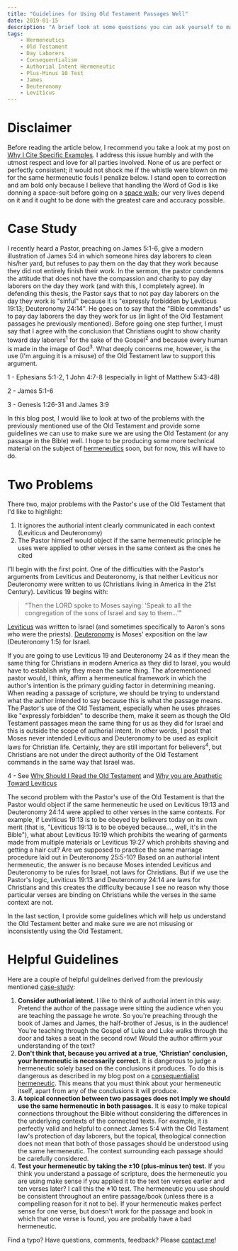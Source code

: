 ```yaml
---
title: "Guidelines for Using Old Testament Passages Well"
date: 2019-01-15
description: "A brief look at some questions you can ask yourself to make sure you are using the Old Testament correctly."
tags:
    - Hermeneutics
    - Old Testament
    - Day Laborers
    - Consequentialism
    - Authorial Intent Hermeneutic
    - Plus-Minus 10 Test
    - James
    - Deuteronomy
    - Leviticus
---
```


# Disclaimer

Before reading the article below, I recommend you take a look at my post on [Why I Cite Specific Examples](/posts/disclaimer-for-citing-specific-examples/). I address this issue humbly and with the utmost respect and love for all parties involved. None of us are perfect or perfectly consistent; it would not shock me if the whistle were blown on me for the same hermeneutic fouls I penalize below. I stand open to correction and am bold only because I believe that handling the Word of God is like donning a space-suit before going on a [space walk](https://www.nasa.gov/audience/forstudents/k-4/stories/nasa-knows/what-is-a-spacewalk-k4.html); our very lives depend on it and it ought to be done with the greatest care and accuracy possible.

# Case Study

I recently heard a Pastor, preaching on James 5:1-6, give a modern illustration of James 5:4 in which someone hires day laborers to clean his/her yard, but refuses to pay them on the day that they work because they did not entirely finish their work. In the sermon, the pastor condemns the attitude that does not have the compassion and charity to pay day laborers on the day they work (and with this, I completely agree). In defending this thesis, the Pastor says that to not pay day laborers on the day they work is "sinful" because it is "expressly forbidden by Leviticus 19:13; Deuteronomy 24:14". He goes on to say that the "Bible commands" us to pay day laborers the day they work for us (in light of the Old Testament passages he previously mentioned). Before going one step further, I must say that I agree with the conclusion that Christians ought to show charity toward day laborers<sup>1</sup> for the sake of the Gospel<sup>2</sup> and because every human is made in the image of God<sup>3</sup>. What deeply concerns me, however, is the use (I'm arguing it is a misuse) of the Old Testament law to support this argument.

<aside class="marginnote">
  <p><span class="noteNumber">1</span> - Ephesians 5:1-2, 1 John 4:7-8 (especially in light of Matthew 5:43-48)</p>
  <p><span class="noteNumber">2</span> - James 5:1-6</p>
  <span class="noteNumber">3</span> - Genesis 1:26-31 and James 3:9
</aside>

In this blog post, I would like to look at two of the problems with the previously mentioned use of the Old Testament and provide some guidelines we can use to make sure we are using the Old Testament (or any passage in the Bible) well. I hope to be producing some more technical material on the subject of [hermeneutics](/tags/hermeneutics/) soon, but for now, this will have to do.

# Two Problems

There two, major problems with the Pastor's use of the Old Testament that I'd like to highlight:

1. It ignores the authorial intent clearly communicated in each context (Leviticus and Deuteronomy)
2. The Pastor himself would object if the same hermeneutic principle he uses were applied to other verses in the same context as the ones he cited

I'll begin with the first point. One of the difficulties with the Pastor's arguments from Leviticus and Deuteronomy, is that neither Leviticus nor Deuteronomy were written to us (Christians living in America in the 21st Century). Leviticus 19 begins with:

> "Then the LORD spoke to Moses saying: 'Speak to all the congregation of the sons of Israel and say to them...'"

[Leviticus](https://bible.hightower.space/notes/old_testament/pentateuch/leviticus.html) was written to Israel (and sometimes specifically to Aaron's sons who were the priests). [Deuteronomy](https://bible.hightower.space/notes/old_testament/pentateuch/deuteronomy.html) is Moses' exposition on the law (Deuteronomy 1:5) for Israel.

If you are going to use Leviticus 19 and Deuteronomy 24 as if they mean the same thing for Christians in modern America as they did to Israel, you would have to establish why they mean the same thing. The aforementioned pastor would, I think, affirm a hermeneutical framework in which the author's intention is the primary guiding factor in determining meaning. When reading a passage of scripture, we should be trying to understand what the author intended to say because this is what the passage means. The Pastor's use of the Old Testament, especially when he uses phrases like "expressly forbidden" to describe them, make it seem as though the Old Testament passages mean the same thing for us as they did for Israel and this is outside the scope of authorial intent. In other words, I posit that Moses never intended Leviticus and Deuteronomy to be used as explicit laws for Christian life. Certainly, they are still important for believers<sup>4</sup>, but Christians are not under the direct authority of the Old Testament commands in the same way that Israel was.

<aside class="marginnote">
  <span class="noteNumber">4</span> - See <a target="_blank" href="https://bible.hightower.space/posts/why-read-ot/">Why Should I Read the Old Testament</a> and <a target="_blank" href="https://bible.hightower.space/posts/leviticus/">Why you are Apathetic Toward Leviticus</a>
</aside>

The second problem with the Pastor's use of the Old Testament is that the Pastor would object if the same hermeneutic he used on Leviticus 19:13 and Deuteronomy 24:14 were applied to other verses in the same contexts. For example, if Leviticus 19:13 is to be obeyed by believers today on its own merit (that is, "Leviticus 19:13 is to be obeyed because..., well, it's in the Bible"), what about Leviticus 19:19 which prohibits the wearing of garments made from multiple materials or Leviticus 19:27 which prohibits shaving and getting a hair cut? Are we supposed to practice the same marriage procedure laid out in Deuteronomy 25:5-10? Based on an authorial intent hermeneutic, the answer is no because Moses intended Leviticus and Deuteronomy to be rules for Israel, not laws for Christians. But if we use the Pastor's logic, Leviticus 19:13 and Deuteronomy 24:14 are laws for Christians and this creates the difficulty because I see no reason why those particular verses are binding on Christians while the verses in the same context are not.

In the last section, I provide some guidelines which will help us understand the Old Testament better and make sure we are not misusing or inconsistently using the Old Testament.

# Helpful Guidelines

Here are a couple of helpful guidelines derived from the previously mentioned [case-study](#case-study):

1. **Consider authorial intent.** I like to think of authorial intent in this way: Pretend the author of the passage were sitting the audience when you are teaching the passage he wrote. So you're preaching through the book of James and James, the half-brother of Jesus, is in the audience! You're teaching through the Gospel of Luke and Luke walks through the door and takes a seat in the second row! Would the author affirm your understanding of the text?
2. **Don't think that, because you arrived at a true, 'Christian' conclusion, your hermeneutic is necessarily correct.** It is dangerous to judge a hermeneutic solely based on the conclusions it produces. To do this is dangerous as described in my blog post on a [consequentialist hermeneutic](/posts/consequentialist-hermeneutic/). This means that you must think about your hermeneutic itself, apart from any of the conclusions it will produce.
3. **A topical connection between two passages does not imply we should use the same hermeneutic in both passages.** It is easy to make topical connections throughout the Bible without considering the differences in the underlying contexts of the connected texts. For example, it is perfectly valid and helpful to connect James 5:4 with the Old Testament law's protection of day laborers, but the topical, theological connection does not mean that both of those passages should be understood using the same hermeneutic. The context surrounding each passage should be carefully considered.
4. **Test your hermeneutic by taking the ±10 (plus-minus ten) test.** If you think you understand a passage of scripture, does the hermeneutic you are using make sense if you applied it to the text ten verses earlier and ten verses later? I call this the ±10 test. The hermeneutic you use should be consistent throughout an entire passage/book (unless there is a compelling reason for it not to be). If your hermeneutic makes perfect sense for one verse, but doesn't work for the passage and book in which that one verse is found, you are probably have a bad hermeneutic.

Find a typo? Have questions, comments, feedback? Please [contact me](https://hightower.space/contact/)!
